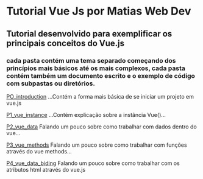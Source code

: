 # Tutorial Vue Js por Matias Web Dev
## Tutorial desenvolvido para exemplificar os principais conceitos do Vue.js

### cada pasta contém uma tema separado começando dos princípios mais básicos até os mais complexos, cada pasta contém também um documento escrito e o exemplo de código com subpastas ou diretórios.

[PO_introduction](https://github.com/CleverMatias/vueJsPlayList/tree/master/P0_introduction)
...Contém a forma mais básica de se iniciar um projeto em vue.js

[P1_vue_instance](https://github.com/CleverMatias/vueJsPlayList/tree/master/P1_vue_instance)
...Contém explicação sobre a instância Vue()...

[P2_vue_data](https://github.com/CleverMatias/vueJsPlayList/tree/master/P2_vue_data)
Falando um pouco sobre como trabalhar com dados dentro do vue...

[P3_vue_methods](https://github.com/CleverMatias/vueJsPlayList/tree/master/P3_vue_methods)
Falando um pouco sobre como trabalhar com funções através do vue methods...

[P4_vue_data_biding](https://github.com/CleverMatias/vueJsPlayList/tree/master/P4_vue_data_biding)
Falando um pouco sobre como trabalhar com os atributos html através do vue.js

